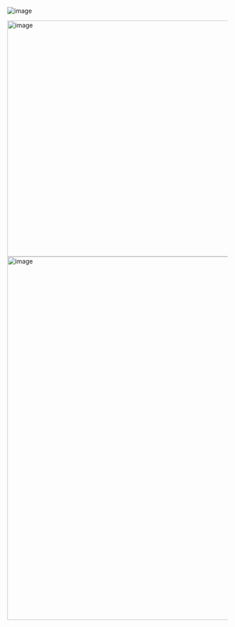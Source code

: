 ![image](https://github.com/user-attachments/assets/13727218-ea0c-433c-adcc-5edd801085eb)

<img width="539" alt="image" src="https://github.com/user-attachments/assets/cbc2d557-f9dd-41f2-872c-e8132208c875" />

<img width="830" alt="image" src="https://github.com/user-attachments/assets/e1c52d23-09b0-4d4f-9e08-0711195642b4" />
